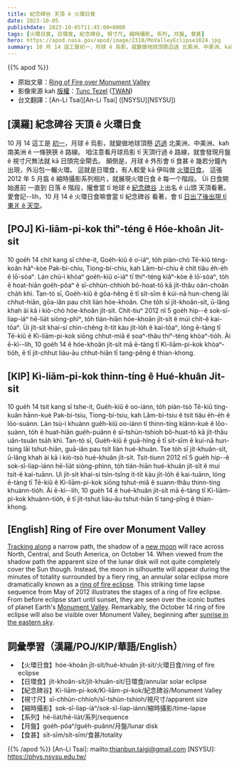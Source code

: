 ```yaml
---
title: 紀念碑谷 天頂 ê 火環日食
date: 2023-10-05
publishdate: 2023-10-05T11:45:00+0800
tags: [火環日食, 日環食, 紀念碑谷, 視寸尺, 縮時攝影, 系列, 月盤, 食甚]
hero: https://apod.nasa.gov/apod/image/2310/MoValleyEclipse1024.jpg
summary: 10 月 14 這工是初一，月球 ê 烏影，就變做地球頂懸迒過 北美洲、中美洲、kah 南美洲 ê 一條狹狹 ê 路線。
---
```


{{% apod %}}

- 原始文章：[Ring of Fire over Monument Valley](https://apod.nasa.gov/apod/ap231005.html)
- 影像來源 kah [版權][copyright]：[Tunc Tezel](http://www.twanight.org/tezel) ([TWAN](http://www.twanight.org/))
- 台文翻譯：[An-Li Tsai][An-Li Tsai] ([NSYSU][NSYSU])

## [漢羅] 紀念碑谷 天頂 ê 火環日食
10 月 14 這工是 [初一][new moon]，月球 ê 烏影，就變做地球頂懸 [迒過][Tracking along] 北美洲、中美洲、kah 南美洲 ê 一條狹狹 ê 路線。
咱注意看月球烏影 tī 天頂行過 ê 路線，就會發現月盤 ê 視寸尺無法就 kā 日頭完全閘去。
顛倒是，月球 ê 外形會 tī 食甚 ê 幾若分鐘內出現，外沿包一輾火環。
這就是日環食，有人較愛 kā 伊叫做 [火環日食][ring of fire eclipse]。
這張 2012 年 5 月翕 ê 縮時攝影系列相片，就展現火環日食 ê 每一个階段。
Ùi 日食開始進前 一直到 日落 ê 階段，攏會當 tī 地球 ê [紀念碑谷][Monument Valley] 上出名 ê 山頭 天頂看著。
愛會記--lih，10 月 14 ê 火環日食嘛會當 tī 紀念碑谷 看著，會 tī [日出了後出現 tī 東爿 ê 天空][sunrise in the eastern sky]。

## [POJ] Kì-liām-pi-kok thiⁿ-téng ê Hóe-khoân Ji̍t-si̍t
10 goe̍h 14 chit kang sī chhe-it, Goe̍h-kiû ê o͘-iáⁿ, to̍h piàn-chò Tē-kiû téng-koân hāⁿ-kòe Pak-bí-chiu, Tiong-bí-chiu, kah Lâm-bí-chiu ê chi̍t tiâu e̍h-e̍h ê lō͘-sòaⁿ.
Lán chù-ì khòaⁿ goe̍h-kiû o͘-iáⁿ tī thiⁿ-téng kiâⁿ-kòe ê lō͘-sòaⁿ, to̍h ē hoat-hiān goe̍h-pôaⁿ ê sī-chhùn-chhioh bô-hoat-tō kā ji̍t-thâu oân-choân cha̍h khì.
Tan-tò sī, Goe̍h-kiû ê gōa-hêng ē tī si̍t-sīm ê kúi-nā hun-cheng lāi chhut-hiān, gōa-iân pau chi̍t liàn hóe-khoân.
Che to̍h sī ji̍t-khoân-si̍t, ū-lâng khah ài kā i kiò-chò hóe-khoân ji̍t-si̍t.
Chit-tiuⁿ 2012 nî 5 goe̍h hip--ê sok-sî-liap-iáⁿ hē-lia̍t siòng-phìⁿ, to̍h tián-hiān hóe-khoân ji̍t-si̍t ê múi chi̍t-ê kai-tōaⁿ.
Ùi ji̍t-si̍t khai-sí chìn-chêng it-ti̍t kàu ji̍t-lo̍h ê kai-tōaⁿ, lóng ē-tàng tī Tē-kiû ê Kì-liām-pi-kok siōng chhut-miâ ê soaⁿ-thâu thiⁿ-téng khòaⁿ-tio̍h.
Ài ē-kì--lih, 10 goe̍h 14 ê hóe-khoân ji̍t-si̍t mā ē-tàng tī Kì-liām-pi-kok khòaⁿ-tio̍h, ē tī ji̍t-chhut liáu-āu chhut-hiān tī tang-pêng ê thian-khong.

## [KIP] Kì-liām-pi-kok thinn-tíng ê Hué-khuân Ji̍t-si̍t
10 gue̍h 14 tsit kang sī tshe-it, Gue̍h-kiû ê oo-iánn, to̍h piàn-tsò Tē-kiû tíng-kuân hānn-kuè Pak-bí-tsiu, Tiong-bí-tsiu, kah Lâm-bí-tsiu ê tsi̍t tiâu e̍h-e̍h ê lōo-suànn.
Lán tsù-ì khuànn gue̍h-kiû oo-iánn tī thinn-tíng kiânn-kuè ê lōo-suànn, to̍h ē huat-hiān gue̍h-puânn ê sī-tshùn-tshioh bô-huat-tō kā ji̍t-thâu uân-tsuân tsa̍h khì.
Tan-tò sī, Gue̍h-kiû ê guā-hîng ē tī si̍t-sīm ê kuí-nā hun-tsing lāi tshut-hiān, guā-iân pau tsi̍t liàn hué-khuân.
Tse to̍h sī ji̍t-khuân-si̍t, ū-lâng khah ài kā i kiò-tsò hué-khuân ji̍t-si̍t.
Tsit-tiunn 2012 nî 5 gue̍h hip--ê sok-sî-liap-iánn hē-lia̍t siòng-phìnn, to̍h tián-hiān hué-khuân ji̍t-si̍t ê muí tsi̍t-ê kai-tuānn.
Uì ji̍t-si̍t khai-sí tsìn-tsîng it-ti̍t kàu ji̍t-lo̍h ê kai-tuānn, lóng ē-tàng tī Tē-kiû ê Kì-liām-pi-kok siōng tshut-miâ ê suann-thâu thinn-tíng khuànn-tio̍h.
Ài ē-kì--lih, 10 gue̍h 14 ê hué-khuân ji̍t-si̍t mā ē-tàng tī Kì-liām-pi-kok khuànn-tio̍h, ē tī ji̍t-tshut liáu-āu tshut-hiān tī tang-pîng ê thian-khong.

## [English] Ring of Fire over Monument Valley
[Tracking along][Tracking along] a narrow path, the shadow of a [new moon][new moon] will race across North, Central, and South America, on October 14.
When viewed from the shadow path the apparent size of the lunar disk will not quite completely cover the Sun though.
Instead, the moon in silhouette will appear during the minutes of totality surrounded by a fiery ring, an annular solar eclipse more dramatically known as a [ring of fire eclipse][ring of fire eclipse].
This striking time lapse sequence from May of 2012 illustrates the stages of a ring of fire eclipse.
From before eclipse start until sunset, they are seen over the iconic buttes of planet Earth's [Monument Valley][Monument Valley].
Remarkably, the October 14 ring of fire eclipse will also be visible over Monument Valley, beginning after [sunrise in the eastern sky][sunrise in the eastern sky].

## 詞彙學習（漢羅/POJ/KIP/華語/English）
- 【火環日食】hóe-khoân ji̍t-si̍t/hué-khuân ji̍t-si̍t/火環日食/ring of fire eclipse
- 【日環食】ji̍t-khoân-si̍t/ji̍t-khuân-si̍t/日環食/annular solar eclipse
- 【紀念碑谷】Kì-liām-pi-kok/Kì-liām-pi-kok/紀念碑谷/Monument Valley
- 【視寸尺】sī-chhùn-chhioh/sī-tshùn-tshioh/視尺寸/apparent size
- 【縮時攝影】sok-sî-liap-iáⁿ/sok-sî-liap-iánn/縮時攝影/time-lapse
- 【系列】hē-lia̍t/hē-lia̍t/系列/sequence
- 【月盤】goe̍h-pôaⁿ/gue̍h-puânn/月盤/lunar disk
- 【食甚】si̍t-sīm/si̍t-sīm/食甚/totality

{{% /apod %}}
[An-Li Tsai]: mailto:thianbun.taigi@gmail.com
[NSYSU]: https://phys.nsysu.edu.tw/

[copyright]: https://apod.nasa.gov/apod/fap/lib/about_apod.html#srapply
[License]: https://creativecommons.org/licenses/by/2.0/

[Tracking along]:https://earthsky.org/sun/annular-solar-eclipse-october-14-2023/
[new moon]:https://science.nasa.gov/moon/
[ring of fire eclipse]:https://apod.nasa.gov/apod/ap090125.html
[Monument Valley]:https://apod.nasa.gov/apod/ap221225.html
[sunrise in the eastern sky]:https://www.timeanddate.com/eclipse/in/@5543404?iso=20231014
